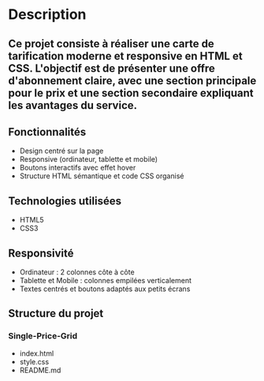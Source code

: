 # Description

Ce projet consiste à réaliser une carte de tarification moderne et responsive en HTML et CSS.
 L'objectif est de présenter une offre d'abonnement claire, avec une section principale pour le prix et une section secondaire expliquant les avantages du service.
---

## Fonctionnalités

- Design centré sur la page
- Responsive (ordinateur, tablette et mobile)
- Boutons interactifs avec effet hover
- Structure HTML sémantique et code CSS organisé

## Technologies utilisées

- HTML5
- CSS3
## Responsivité

- Ordinateur : 2 colonnes côte à côte
- Tablette et Mobile : colonnes empilées verticalement
- Textes centrés et boutons adaptés aux petits écrans

## Structure du projet

### Single-Price-Grid
- index.html
- style.css 
- README.md 

